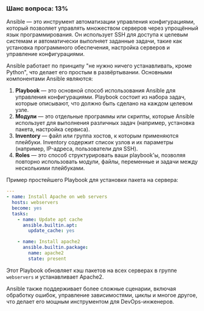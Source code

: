 ### Шанс вопроса: 13%

Ansible — это инструмент автоматизации управления конфигурациями, который позволяет управлять множеством серверов через упрощённый язык программирования. Он использует SSH для доступа к целевым системам и автоматически выполняет заданные задачи, такие как установка программного обеспечения, настройка серверов и управление конфигурациями.

Ansible работает по принципу "не нужно ничего устанавливать, кроме Python", что делает его простым в развёртывании. Основными компонентами Ansible являются:
1. **Playbook** — это основной способ использования Ansible для управления конфигурациями. Playbook состоит из набора задач, которые описывают, что должно быть сделано на каждом целевом узле.
2. **Модули** — это отдельные программы или скрипты, которые Ansible использует для выполнения различных задач (например, установка пакета, настройка сервиса).
3. **Inventory** — файл или группа хостов, к которым применяются плейбуки. Inventory содержит список узлов и их параметры (например, IP-адреса, пользователи для SSH).
4. **Roles** — это способ структурировать ваши playbook'ы, позволяя повторно использовать модули, файлы, переменные и задачи между несколькими плейбуками.

Пример простейшего Playbook для установки пакета на сервера:
```yaml
---
- name: Install Apache on web servers
  hosts: webservers
  become: yes
  tasks:
    - name: Update apt cache
      ansible.builtin.apt:
        update_cache: yes

    - name: Install apache2
      ansible.builtin.package:
        name: apache2
        state: present
```
Этот Playbook обновляет кэш пакетов на всех серверах в группе `webservers` и устанавливает Apache2.

Ansible также поддерживает более сложные сценарии, включая обработку ошибок, управление зависимостями, циклы и многое другое, что делает его мощным инструментом для DevOps-инженеров.